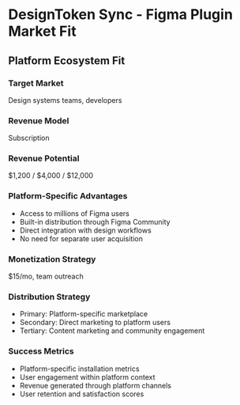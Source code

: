 # DesignToken Sync - Figma Plugin Market Fit

## Platform Ecosystem Fit

### Target Market
Design systems teams, developers

### Revenue Model
Subscription

### Revenue Potential
$1,200 / $4,000 / $12,000

### Platform-Specific Advantages
- Access to millions of Figma users
- Built-in distribution through Figma Community
- Direct integration with design workflows
- No need for separate user acquisition

### Monetization Strategy
$15/mo, team outreach

### Distribution Strategy
- Primary: Platform-specific marketplace
- Secondary: Direct marketing to platform users
- Tertiary: Content marketing and community engagement

### Success Metrics
- Platform-specific installation metrics
- User engagement within platform context
- Revenue generated through platform channels
- User retention and satisfaction scores
